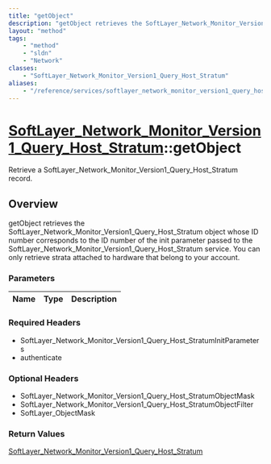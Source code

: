 ```yaml
---
title: "getObject"
description: "getObject retrieves the SoftLayer_Network_Monitor_Version1_Query_Host_Stratum object whose ID number corresponds to the... "
layout: "method"
tags:
    - "method"
    - "sldn"
    - "Network"
classes:
    - "SoftLayer_Network_Monitor_Version1_Query_Host_Stratum"
aliases:
    - "/reference/services/softlayer_network_monitor_version1_query_host_stratum/getObject"
---
```

# [SoftLayer_Network_Monitor_Version1_Query_Host_Stratum](/reference/services/SoftLayer_Network_Monitor_Version1_Query_Host_Stratum)::getObject

Retrieve a SoftLayer_Network_Monitor_Version1_Query_Host_Stratum record.


## Overview 
getObject retrieves the SoftLayer_Network_Monitor_Version1_Query_Host_Stratum object whose ID number corresponds to the ID number of the init parameter passed to the SoftLayer_Network_Monitor_Version1_Query_Host_Stratum service. You can only retrieve strata attached to hardware that belong to your account. 

### Parameters 
|Name | Type | Description |
| --- | --- | --- |


### Required Headers
* SoftLayer_Network_Monitor_Version1_Query_Host_StratumInitParameters
* authenticate

### Optional Headers
* SoftLayer_Network_Monitor_Version1_Query_Host_StratumObjectMask
* SoftLayer_Network_Monitor_Version1_Query_Host_StratumObjectFilter
* SoftLayer_ObjectMask

### Return Values
<a href='/reference/datatypes/SoftLayer_Network_Monitor_Version1_Query_Host_Stratum'>SoftLayer_Network_Monitor_Version1_Query_Host_Stratum </a>

